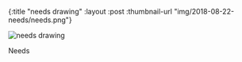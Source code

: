 {:title "needs drawing"
 :layout :post
 :thumbnail-url "img/2018-08-22-needs/needs.png"}
 
 ![needs drawing](img/2018-08-22-needs/needs.png)
 
Needs
